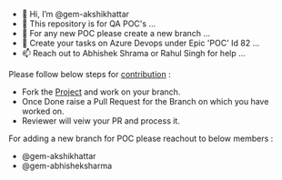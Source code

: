 - 👋 Hi, I’m @gem-akshikhattar
- 👀 This repository is for QA POC's ...
- 🌱 For any new POC please create a new branch ...
- 💞️ Create your tasks on Azure Devops under Epic 'POC' Id 82 ...
- 📫 Reach out to Abhishek Shrama or Rahul Singh for help ...


Please follow below steps for [contribution](https://docs.github.com/en/get-started/quickstart/contributing-to-projects) :
- Fork the [Project](https://github.com/Gemini-Solutions/TheBrainiacsCrew) and work on your branch.
- Once Done raise a Pull Request for the Branch on which you have worked on.
- Reviewer will veiw your PR and process it.

For adding a new branch for POC please reachout to below members :
- @gem-akshikhattar
- @gem-abhisheksharma

<!---
gem-akshikhattar/gem-akshikhattar is a ✨ special ✨ repository because its `README.md` (this file) appears on your GitHub profile.
You can click the Preview link to take a look at your changes.
--->
